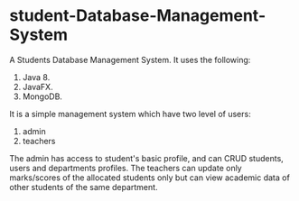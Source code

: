 # student-Database-Management-System
A Students Database Management System. 
It uses the following:
1. Java 8. 
2. JavaFX.
3. MongoDB. 

It is a simple management system which have two level of users: 
1. admin 
2. teachers 

The admin has access to student's basic profile, and can CRUD students, users and departments profiles.
The teachers can update only marks/scores of the allocated students only but can view academic data of other students of the same department.
